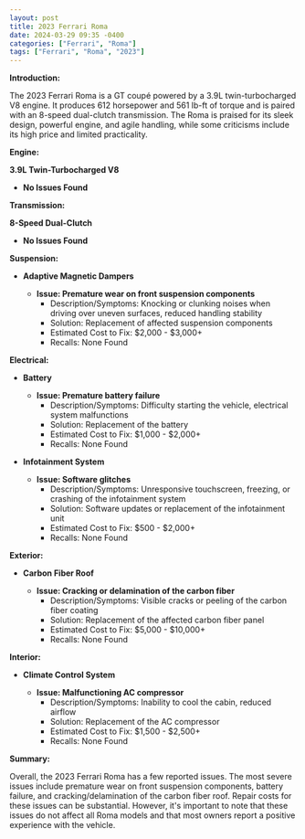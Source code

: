 ```yaml
---
layout: post
title: 2023 Ferrari Roma
date: 2024-03-29 09:35 -0400
categories: ["Ferrari", "Roma"]
tags: ["Ferrari", "Roma", "2023"]
---
```

**Introduction:**

The 2023 Ferrari Roma is a GT coupé powered by a 3.9L twin-turbocharged V8 engine. It produces 612 horsepower and 561 lb-ft of torque and is paired with an 8-speed dual-clutch transmission. The Roma is praised for its sleek design, powerful engine, and agile handling, while some criticisms include its high price and limited practicality.

**Engine:**

**3.9L Twin-Turbocharged V8**

* **No Issues Found**

**Transmission:**

**8-Speed Dual-Clutch**

* **No Issues Found**

**Suspension:**

* **Adaptive Magnetic Dampers**

  * **Issue: Premature wear on front suspension components**
    * Description/Symptoms: Knocking or clunking noises when driving over uneven surfaces, reduced handling stability
    * Solution: Replacement of affected suspension components
    * Estimated Cost to Fix: $2,000 - $3,000+
    * Recalls: None Found

**Electrical:**

* **Battery**

  * **Issue: Premature battery failure**
    * Description/Symptoms: Difficulty starting the vehicle, electrical system malfunctions
    * Solution: Replacement of the battery
    * Estimated Cost to Fix: $1,000 - $2,000+
    * Recalls: None Found

* **Infotainment System**

  * **Issue: Software glitches**
    * Description/Symptoms: Unresponsive touchscreen, freezing, or crashing of the infotainment system
    * Solution: Software updates or replacement of the infotainment unit
    * Estimated Cost to Fix: $500 - $2,000+
    * Recalls: None Found

**Exterior:**

* **Carbon Fiber Roof**

  * **Issue: Cracking or delamination of the carbon fiber**
    * Description/Symptoms: Visible cracks or peeling of the carbon fiber coating
    * Solution: Replacement of the affected carbon fiber panel
    * Estimated Cost to Fix: $5,000 - $10,000+
    * Recalls: None Found

**Interior:**

* **Climate Control System**

  * **Issue: Malfunctioning AC compressor**
    * Description/Symptoms: Inability to cool the cabin, reduced airflow
    * Solution: Replacement of the AC compressor
    * Estimated Cost to Fix: $1,500 - $2,500+
    * Recalls: None Found

**Summary:**

Overall, the 2023 Ferrari Roma has a few reported issues. The most severe issues include premature wear on front suspension components, battery failure, and cracking/delamination of the carbon fiber roof. Repair costs for these issues can be substantial. However, it's important to note that these issues do not affect all Roma models and that most owners report a positive experience with the vehicle.

